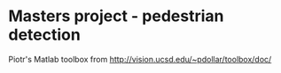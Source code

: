 Masters project - pedestrian detection
====
Piotr's Matlab toolbox from http://vision.ucsd.edu/~pdollar/toolbox/doc/
